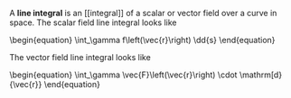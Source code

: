A **line integral** is an [[integral]] of a scalar or vector field over a curve in space. The scalar field line integral looks like

\begin{equation}
\int_\gamma f\left(\vec{r}\right) \dd{s}
\end{equation}

The vector field line integral looks like

\begin{equation}
\int_\gamma \vec{F}\left(\vec{r}\right) \cdot \mathrm[d}{\vec{r}}
\end{equation}